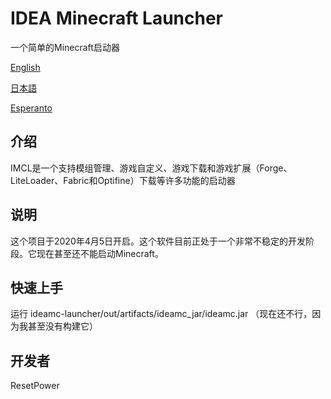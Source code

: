 # IDEA Minecraft Launcher
一个简单的Minecraft启动器

[English](README.md)

[日本語](README_ja.md)

[Esperanto](README_eo.md)
## 介绍
IMCL是一个支持模组管理、游戏自定义、游戏下载和游戏扩展（Forge、LiteLoader、Fabric和Optifine）下载等许多功能的启动器
## 说明
这个项目于2020年4月5日开启。这个软件目前正处于一个非常不稳定的开发阶段。它现在甚至还不能启动Minecraft。
## 快速上手
运行 ideamc-launcher/out/artifacts/ideamc_jar/ideamc.jar
（现在还不行，因为我甚至没有构建它）
## 开发者
ResetPower